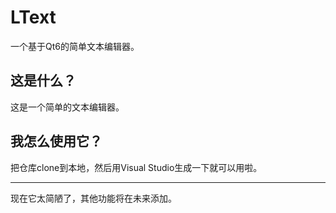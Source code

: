 # LText

一个基于Qt6的简单文本编辑器。

## 这是什么？

这是一个简单的文本编辑器。

## 我怎么使用它？

把仓库clone到本地，然后用Visual Studio生成一下就可以用啦。  

---

现在它太简陋了，其他功能将在未来添加。
